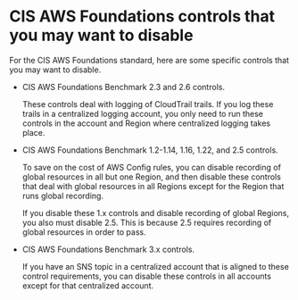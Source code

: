 # CIS AWS Foundations controls that you may want to disable<a name="securityhub-standards-cis-to-disable"></a>

For the CIS AWS Foundations standard, here are some specific controls that you may want to disable\.
+ CIS AWS Foundations Benchmark 2\.3 and 2\.6 controls\.

  These controls deal with logging of CloudTrail trails\. If you log these trails in a centralized logging account, you only need to run these controls in the account and Region where centralized logging takes place\.
+ CIS AWS Foundations Benchmark 1\.2\-1\.14, 1\.16, 1\.22, and 2\.5 controls\.

  To save on the cost of AWS Config rules, you can disable recording of global resources in all but one Region, and then disable these controls that deal with global resources in all Regions except for the Region that runs global recording\.

  If you disable these 1\.x controls and disable recording of global Regions, you also must disable 2\.5\. This is because 2\.5 requires recording of global resources in order to pass\.
+ CIS AWS Foundations Benchmark 3\.x controls\.

  If you have an SNS topic in a centralized account that is aligned to these control requirements, you can disable these controls in all accounts except for that centralized account\.